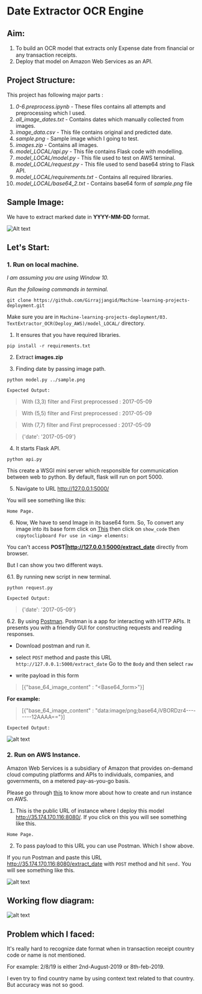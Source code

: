 # Date Extractor OCR Engine

## Aim: 
1. To build an OCR model that extracts only Expense date from ﬁnancial or any transaction receipts. 
2. Deploy that model on Amazon Web Services as an API.

## Project Structure:
This project has following major parts :

1. _0-6.preprocess.ipynb_ - These files contains all attempts and preprocessing which I used.
2. _all_image_dates.txt_ - Contains dates which manually collected from images.
3. _image_data.csv_ - This file contains original and predicted date.
4. _sample.png_ - Sample image which I going to test.
5. _images.zip_ - Contains all images.
6. _model_LOCAL/api.py_ - This file contains Flask code with modelling.
7. _model_LOCAL/model.py_ - This file used to test on AWS terminal.
8. _model_LOCAL/request.py_ - This file used to send base64 string to Flask API.
9. _model_LOCAL/requirements.txt_ - Contains all required libraries.
10. _model_LOCAL/base64_2.txt_ - Contains base64 form of *sample.png* file

## Sample Image:

We have to extract marked date in **YYYY-MM-DD** format.

![Alt text](https://github.com/Girrajjangid/Machine-learning-projects-deployment/blob/master/03.%20TextExtractor_OCR(Deploy_AWS)/sample.png)

## Let's Start:
### 1. Run on local machine.
*I am assuming you are using Window 10.*

*Run the following commands in terminal.*

```
git clone https://github.com/Girrajjangid/Machine-learning-projects-deployment.git
```

Make sure you are in `Machine-learning-projects-deployment/03. TextExtractor_OCR(Deploy_AWS)/model_LOCAL/` directory.

1. It ensures that you have required libraries.
```
pip install -r requirements.txt
```
2. Extract **images.zip**

3. Finding date by passing image path.
```
python model.py ../sample.png
```
`Expected Output:`
> With (3,3) filter and First preprocessed :  2017-05-09

> With (5,5) filter and First preprocessed :  2017-05-09

> With (7,7) filter and First preprocessed :  2017-05-09

> {'date': '2017-05-09'}

4. It starts Flask API.
```
python api.py
```
This create a WSGI mini server which responsible for communication between web to python.
By default, flask will run on port 5000.

5. Navigate to URL http://127.0.0.1:5000/

You will see something like this:

`Home Page.`


6. Now, We have to send Image in its base64 form. So, To convert any image into its base form click on [This](https://www.base64-image.de/) then click on `show_code` then `copytoclipboard For use in <img> elements:`

You can't access **POST|http://127.0.0.1:5000/extract_date** directly from browser. 

But I can show you two different ways.

6.1. By running new script in new terminal.

```
python request.py
```

`Expected Output:`

> {'date': '2017-05-09'}

6.2. By using [Postman](https://www.getpostman.com/). Postman is a app for interacting with HTTP APIs. It presents you with a friendly GUI for constructing requests and reading responses. 

* Download postman and run it.

* select `POST` method and paste this URL `http://127.0.0.1:5000/extract_date`
Go to the `Body` and then select `raw`

* write payload in this form 

>[{"base_64_image_content" : "<Base64_form>"}]

**For example:**

>[{"base_64_image_content" : "data:image/png;base64,iVBORDzr4--------12AAAA=="}]

`Expected Output:`

![alt text](https://github.com/Girrajjangid/Machine-learning-projects-deployment/blob/master/03.%20TextExtractor_OCR(Deploy_AWS)/utils/1.png)

### 2. Run on AWS Instance.

Amazon Web Services is a subsidiary of Amazon that provides on-demand cloud computing platforms and APIs to individuals, companies, and governments, on a metered pay-as-you-go basis.

Please go through [this](https://aws.amazon.com/ec2/getting-started/) to know more about how to create and run instance on AWS.

1. This is the public URL of instance where I deploy this model http://35.174.170.116:8080/. If you click on this you will see something like this.

`Home Page.`

2. To pass payload to this URL you can use Postman. Which I show above.

If you run Postman and paste this URL http://35.174.170.116:8080/extract_date with `POST` method and hit `send.`
You will see something like this.

![alt text](https://github.com/Girrajjangid/Machine-learning-projects-deployment/blob/master/03.%20TextExtractor_OCR(Deploy_AWS)/utils/2.png)

## Working flow diagram:

![alt text](https://github.com/Girrajjangid/Machine-learning-projects-deployment/blob/master/03.%20TextExtractor_OCR(Deploy_AWS)/utils/3.jpg)

## Problem which I faced:

It's really hard to recognize date format when in transaction receipt country code or name is not mentioned.

For example: 2/8/19 is either 2nd-August-2019 or 8th-feb-2019.

I even try to find country name by using context text related to that country. But accuracy was not so good.





